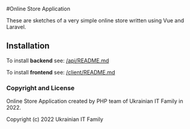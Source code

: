 #Online Store Application

These are sketches of a very simple online store written using Vue and Laravel.

## Installation

To install **backend** see: [/api/README.md](api/README.md)

To install **frontend** see: [/client/README.md](client/README.md)


### Copyright and License

Online Store Application created by PHP team of Ukrainian IT Family in 2022.

Copyright (c) 2022 Ukrainian IT Family
